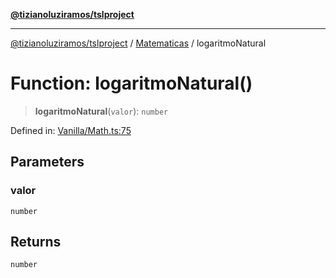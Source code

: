 [**@tizianoluziramos/tslproject**](../../../../README.md)

***

[@tizianoluziramos/tslproject](../../../../globals.md) / [Matematicas](../README.md) / logaritmoNatural

# Function: logaritmoNatural()

> **logaritmoNatural**(`valor`): `number`

Defined in: [Vanilla/Math.ts:75](https://github.com/tizianoluziramos/TypeScript-Lenguage-Proyect/blob/1a68252d6a31602ecc3346fe4bed87bd01ab43ff/src/Vanilla/Math.ts#L75)

## Parameters

### valor

`number`

## Returns

`number`
